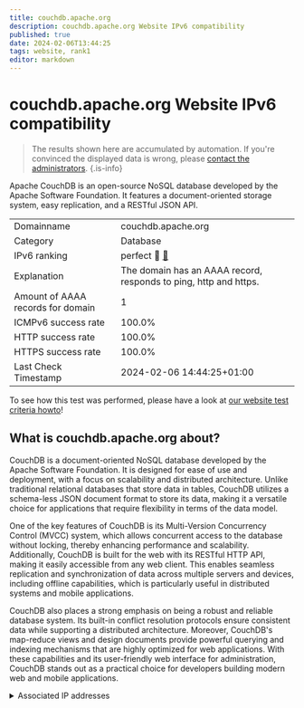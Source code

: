 ```yaml
---
title: couchdb.apache.org
description: couchdb.apache.org Website IPv6 compatibility
published: true
date: 2024-02-06T13:44:25
tags: website, rank1
editor: markdown
---
```


# couchdb.apache.org Website IPv6 compatibility

> The results shown here are accumulated by automation. If you're convinced the displayed data is wrong, please [contact the administrators](/howto/chat). 
{.is-info}

Apache CouchDB is an open-source NoSQL database developed by the Apache Software Foundation. It features a document-oriented storage system, easy replication, and a RESTful JSON API.


|   |   |
| - | - |
| Domainname | couchdb.apache.org
| Category | Database |
| IPv6 ranking | perfect :1st_place_medal: [🔗](/howto/ranking) |
| Explanation | The domain has an AAAA record, responds to ping, http and https. |
| Amount of AAAA records for domain | 1 |
| ICMPv6 success rate | 100.0%|
| HTTP success rate | 100.0% |
| HTTPS success rate | 100.0% |
| Last Check Timestamp | 2024-02-06 14:44:25+01:00 |

To see how this test was performed, please have a look at [our website test criteria howto](/howto/testcriteria/website)!


## What is couchdb.apache.org about?
CouchDB is a document-oriented NoSQL database developed by the Apache Software Foundation. It is designed for ease of use and deployment, with a focus on scalability and distributed architecture. Unlike traditional relational databases that store data in tables, CouchDB utilizes a schema-less JSON document format to store its data, making it a versatile choice for applications that require flexibility in terms of the data model.

One of the key features of CouchDB is its Multi-Version Concurrency Control (MVCC) system, which allows concurrent access to the database without locking, thereby enhancing performance and scalability. Additionally, CouchDB is built for the web with its RESTful HTTP API, making it easily accessible from any web client. This enables seamless replication and synchronization of data across multiple servers and devices, including offline capabilities, which is particularly useful in distributed systems and mobile applications.

CouchDB also places a strong emphasis on being a robust and reliable database system. Its built-in conflict resolution protocols ensure consistent data while supporting a distributed architecture. Moreover, CouchDB's map-reduce views and design documents provide powerful querying and indexing mechanisms that are highly optimized for web applications. With these capabilities and its user-friendly web interface for administration, CouchDB stands out as a practical choice for developers building modern web and mobile applications.



<details>
<summary>Associated IP addresses</summary>

2a04:4e42::644

</details>
